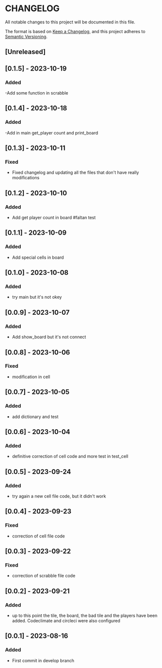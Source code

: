 # CHANGELOG

All notable changes to this project will be documented in this file.

The format is based on [Keep a Changelog](https://keepachangelog.com/en/1.0.0/),
and this project adheres to [Semantic Versioning](https://semver.org/spec/v2.0.0.html).

## [Unreleased]

## [0.1.5] - 2023-10-19

### Added
-Add some function in scrabble

## [0.1.4] - 2023-10-18

### Added
-Add in main get_player count and print_board

## [0.1.3] - 2023-10-11

### Fixed
- Fixed changelog and updating all the files that don't have really modifications

## [0.1.2] - 2023-10-10

### Added
- Add get player count in board #faltan test

## [0.1.1] - 2023-10-09

### Added
- Add special cells in board

## [0.1.0] - 2023-10-08

### Added
- try main but it's not okey

## [0.0.9] - 2023-10-07

### Added
- Add show_board but it's not connect

## [0.0.8] - 2023-10-06

### Fixed
- modification in cell

## [0.0.7] - 2023-10-05

### Added
- add dictionary and test

## [0.0.6] - 2023-10-04

### Added
- definitive correction of cell code and more test in test_cell

## [0.0.5] - 2023-09-24

### Added
- try again a new cell file code, but it didn't work 

## [0.0.4] - 2023-09-23

### Fixed
- correction of cell file code

## [0.0.3] - 2023-09-22

### Fixed 
- correction of scrabble file code 

## [0.0.2] - 2023-09-21

### Added
- up to this point the tile, the board, the bad tile and the players have been added. Codeclimate and circleci were also configured

## [0.0.1] - 2023-08-16

### Added
- First commit in develop branch

